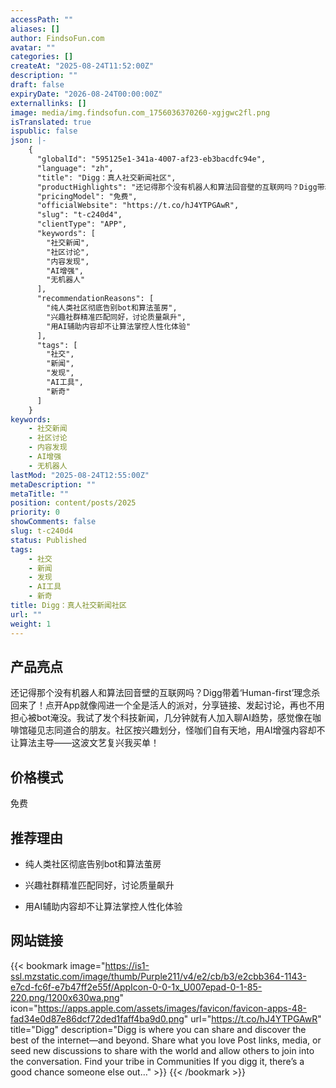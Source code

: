 ```yaml
---
accessPath: ""
aliases: []
author: FindsoFun.com
avatar: ""
categories: []
createAt: "2025-08-24T11:52:00Z"
description: ""
draft: false
expiryDate: "2026-08-24T00:00:00Z"
externallinks: []
image: media/img.findsofun.com_1756036370260-xgjgwc2fl.png
isTranslated: true
ispublic: false
json: |-
    {
      "globalId": "595125e1-341a-4007-af23-eb3bacdfc94e",
      "language": "zh",
      "title": "Digg：真人社交新闻社区",
      "productHighlights": "还记得那个没有机器人和算法回音壁的互联网吗？Digg带着‘Human-first’理念杀回来了！点开App就像闯进一个全是活人的派对，分享链接、发起讨论，再也不用担心被bot淹没。我试了发个科技新闻，几分钟就有人加入聊AI趋势，感觉像在咖啡馆碰见志同道合的朋友。社区按兴趣划分，怪咖们自有天地，用AI增强内容却不让算法主导——这波文艺复兴我买单！",
      "pricingModel": "免费",
      "officialWebsite": "https://t.co/hJ4YTPGAwR",
      "slug": "t-c240d4",
      "clientType": "APP",
      "keywords": [
        "社交新闻",
        "社区讨论",
        "内容发现",
        "AI增强",
        "无机器人"
      ],
      "recommendationReasons": [
        "纯人类社区彻底告别bot和算法茧房",
        "兴趣社群精准匹配同好，讨论质量飙升",
        "用AI辅助内容却不让算法掌控人性化体验"
      ],
      "tags": [
        "社交",
        "新闻",
        "发现",
        "AI工具",
        "新奇"
      ]
    }
keywords:
    - 社交新闻
    - 社区讨论
    - 内容发现
    - AI增强
    - 无机器人
lastMod: "2025-08-24T12:55:00Z"
metaDescription: ""
metaTitle: ""
position: content/posts/2025
priority: 0
showComments: false
slug: t-c240d4
status: Published
tags:
    - 社交
    - 新闻
    - 发现
    - AI工具
    - 新奇
title: Digg：真人社交新闻社区
url: ""
weight: 1
---
```

## 产品亮点
还记得那个没有机器人和算法回音壁的互联网吗？Digg带着‘Human-first’理念杀回来了！点开App就像闯进一个全是活人的派对，分享链接、发起讨论，再也不用担心被bot淹没。我试了发个科技新闻，几分钟就有人加入聊AI趋势，感觉像在咖啡馆碰见志同道合的朋友。社区按兴趣划分，怪咖们自有天地，用AI增强内容却不让算法主导——这波文艺复兴我买单！

## 价格模式
<!--more-->免费

## 推荐理由
- 纯人类社区彻底告别bot和算法茧房

- 兴趣社群精准匹配同好，讨论质量飙升

- 用AI辅助内容却不让算法掌控人性化体验

## 网站链接
{{< bookmark image="https://is1-ssl.mzstatic.com/image/thumb/Purple211/v4/e2/cb/b3/e2cbb364-1143-e7cd-fc6f-e7b47ff2e55f/AppIcon-0-0-1x_U007epad-0-1-85-220.png/1200x630wa.png" icon="https://apps.apple.com/assets/images/favicon/favicon-apps-48-fad34e0d87e86dcf72ded1faff4ba9d0.png" url="https://t.co/hJ4YTPGAwR" title="‎Digg" description="‎Digg is where you can share and discover the best of the internet—and beyond. Share what you love Post links, media, or seed new discussions to share with the world and allow others to join into the conversation. Find your tribe in Communities If you digg it, there’s a good chance someone else out…" >}}
{{< /bookmark >}}

